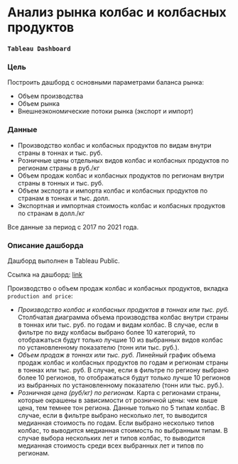# Анализ рынка колбас и колбасных продуктов
### `Tableau Dashboard`

### Цель
Построить дашборд с основными параметрами баланса рынка:
- Объем производства
- Объем рынка
- Внешнеэкономические потоки рынка (экспорт и импорт)
### Данные
- Производство колбас и колбасных продуктов по видам внутри страны в тоннах и тыс. руб.
- Розничные цены отдельных видов колбас и колбасных продуктов по регионам страны в руб./кг
- Объем продаж колбас и колбасных продуктов по регионам внутри страны в тонных и тыс. руб.
- Объем экспорта и импорта колбас и колбасных продуктов по странам в тоннах и тыс. долл.
- Экспортная и импортная стоимость колбас и колбасных продуктов по странам в долл./кг

Все данные за период с 2017 по 2021 года.
### Описание дашборда
Дашборд выполнен в Tableau Public.

Ссылка на дашборд: [link](https://public.tableau.com/views/sausages/productionandprice?:language=en-US&:display_count=n&:origin=viz_share_link)

Производство о объем продаж колбас и колбасных продуктов, вкладка `production and price`:
- *Производство колбас и колбасных продуктов в тоннах или тыс. руб.* Столбчатая диаграмма объема производства колбас внутри страны в тоннах или тыс. руб. по годам и видам колбас. В случае, если в фильтре по виду колбасы выбрано более 10 категорий, то отображаться будут только лучшие 10 из выбранных видов колбас по установленному показателю (тонн или тыс. руб.). 
- *Объем продаж в тоннах или тыс. руб.* Линейный график объема продаж колбас и колбасных продуктов по годам и регионам страны в тоннах или тыс. руб. В случае, если в фильтре по региону выбрано более 10 регионов, то отображаться будут только лучше 10 регионов из выбранных по установленному показателю (тонн или тыс. руб.).
- *Розничная цена (руб/кг) по регионам.* Карта с регионами страны, которые окрашены в зависимости от розничной цены: чем выше цена, тем темнее тон региона. Данные только по 5 типам колбас. В случае, если в фильтре выбрано несколько лет, то выводится медианная стоимость по годам. Если выбрано несколько типов колбас, то выводится медианная стоимость по выбранным типам. В случае выбора нескольких лет и типов колбас, то выводится медианная стоимость среди всех выбранных лет и типов по регионам.
